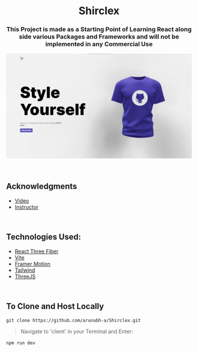 <div align="center">
<h1>Shirclex</h1>
<h3> This Project is made as a Starting Point of Learning React along side various Packages and Frameworks and will not be implemented in any Commercial Use</h3>
<p align= "center">
	<img alt= "App Page" src="client/public/image.png">
</p>
</div>


&nbsp;

## Acknowledgments
- [Video](https://www.youtube.com/watch?v=ZqEa8fTxypQ)
- [Instructor](https://www.jsmastery.pro/)

&nbsp;


## Technologies Used:
- [React Three Fiber](https://docs.pmnd.rs/react-three-fiber/getting-started/introduction)
- [Vite](https://vitejs.dev/)
- [Framer Motion](https://www.framer.com/motion/)
- [Tailwind](https://tailwindcss.com/)
- [ThreeJS](https://threejs.org/)

&nbsp;
## To Clone and Host Locally

	git clone https://github.com/arunabh-a/Shirclex.git

	
>Navigate to 'client' in your Terminal and Enter:

	npm run dev
